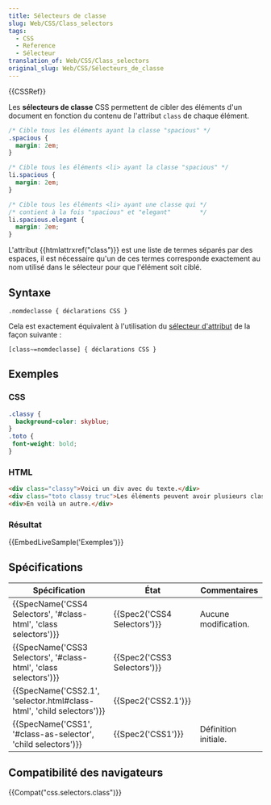 ```yaml
---
title: Sélecteurs de classe
slug: Web/CSS/Class_selectors
tags:
  - CSS
  - Reference
  - Sélecteur
translation_of: Web/CSS/Class_selectors
original_slug: Web/CSS/Sélecteurs_de_classe
---
```

{{CSSRef}}

Les **sélecteurs de classe** CSS permettent de cibler des éléments d'un document en fonction du contenu de l'attribut `class` de chaque élément.

```css
/* Cible tous les éléments ayant la classe "spacious" */
.spacious {
  margin: 2em;
}

/* Cible tous les éléments <li> ayant la classe "spacious" */
li.spacious {
  margin: 2em;
}

/* Cible tous les éléments <li> ayant une classe qui */
/* contient à la fois "spacious" et "elegant"        */
li.spacious.elegant {
  margin: 2em;
}
```

L'attribut {{htmlattrxref("class")}} est une liste de termes séparés par des espaces, il est nécessaire qu'un de ces termes corresponde exactement au nom utilisé dans le sélecteur pour que l'élément soit ciblé.

## Syntaxe

    .nomdeclasse { déclarations CSS }

Cela est exactement équivalent à l'utilisation du [sélecteur d'attribut](/fr/docs/Web/CSS/S%C3%A9lecteurs_d_attribut) de la façon suivante :

    [class~=nomdeclasse] { déclarations CSS }

## Exemples

### CSS

```css
.classy {
  background-color: skyblue;
}
.toto {
 font-weight: bold;
}
```

### HTML

```html
<div class="classy">Voici un div avec du texte.</div>
<div class="toto classy truc">Les éléments peuvent avoir plusieurs classes, le sélecteur fonctionnera tout de même !</div>
<div>En voilà un autre.</div>
```

### Résultat

{{EmbedLiveSample('Exemples')}}

## Spécifications

| Spécification                                                                                | État                                 | Commentaires         |
| -------------------------------------------------------------------------------------------- | ------------------------------------ | -------------------- |
| {{SpecName('CSS4 Selectors', '#class-html', 'class selectors')}}         | {{Spec2('CSS4 Selectors')}} | Aucune modification. |
| {{SpecName('CSS3 Selectors', '#class-html', 'class selectors')}}         | {{Spec2('CSS3 Selectors')}} |                      |
| {{SpecName('CSS2.1', 'selector.html#class-html', 'child selectors')}} | {{Spec2('CSS2.1')}}             |                      |
| {{SpecName('CSS1', '#class-as-selector', 'child selectors')}}             | {{Spec2('CSS1')}}             | Définition initiale. |

## Compatibilité des navigateurs

{{Compat("css.selectors.class")}}
